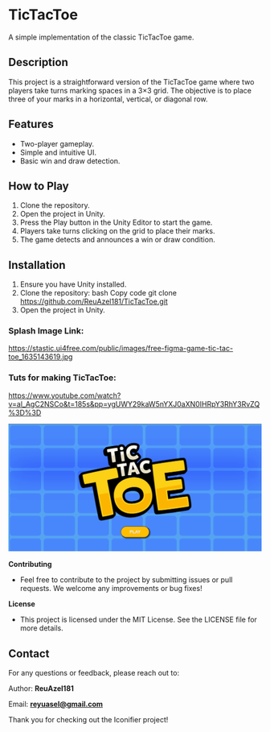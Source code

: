 # TicTacToe

A simple implementation of the classic TicTacToe game.

## Description

This project is a straightforward version of the TicTacToe game where two players take turns marking spaces in a 3×3 grid. The objective is to place three of your marks in a horizontal, vertical, or diagonal row.

## Features
  - Two-player gameplay.
  - Simple and intuitive UI.
  - Basic win and draw detection.

## How to Play
1. Clone the repository.
2. Open the project in Unity.
3. Press the Play button in the Unity Editor to start the game.
4. Players take turns clicking on the grid to place their marks.
5. The game detects and announces a win or draw condition.
   
## Installation
1. Ensure you have Unity installed.
2. Clone the repository:
bash
Copy code
git clone https://github.com/ReuAzel181/TicTacToe.git
3. Open the project in Unity.

### Splash Image Link:
https://stastic.ui4free.com/public/images/free-figma-game-tic-tac-toe_1635143619.jpg

### Tuts for making TicTacToe:
https://www.youtube.com/watch?v=al_AgC2NSCo&t=185s&pp=ygUWY29kaW5nYXJ0aXN0IHRpY3RhY3RvZQ%3D%3D

![UI](https://github.com/ReuAzel181/TicTacToe/blob/main/img/splash.png)

**Contributing**
  - Feel free to contribute to the project by submitting issues or pull requests. We welcome any improvements or bug fixes!

**License**
  - This project is licensed under the MIT License. See the LICENSE file for more details.

## Contact
For any questions or feedback, please reach out to:

Author: **ReuAzel181**

Email: **reyuasel@gmail.com**

Thank you for checking out the Iconifier project!


